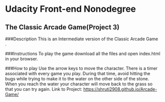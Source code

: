 # Udacity Front-end Nonodegree
## The Classic Arcade Game(Project 3)

###Description
This is an Intermediate version of the Classic Arcade Game .

###Instructions
To play the game download all the files and open index.html in your browser.

###How to play
Use the arrow keys to move the character.
There is a timer associated with every game you play. During that time, avoid hitting the bugs while trying to make it to the water on the other side of the stone. When you reach the water your character will move back to the grass so that you can try again.
Link to Project: https://shruti2908.github.io/Arcade-Game/
